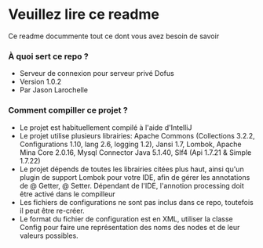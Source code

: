 # Veuillez lire ce readme #

Ce readme docummente tout ce dont vous avez besoin de savoir

### À quoi sert ce repo ? ###

* Serveur de connexion pour serveur privé Dofus
* Version 1.0.2
* Par Jason Larochelle

###  Comment compiller ce projet ? ###

* Le projet est habituellement compilé à l'aide d'IntelliJ
* Le projet utilise plusieurs librairies: Apache Commons (Collections 3.2.2, Configurations 1.10, lang 2.6, logging 1.2), Jansi 1.7, Lombok, Apache Mina Core 2.0.16, Mysql Connector Java 5.1.40, Slf4 (Api 1.7.21 & Simple 1.7.22)
* Le projet dépends de toutes les librairies citées plus haut, ainsi qu'un plugin de support Lombok pour votre IDE, afin de gérer les annotations de @ Getter, @ Setter. Dépendant de l'IDE, l'annotion processing doit être activé dans le compilleur
* Les fichiers de configurations ne sont pas inclus dans ce repo, toutefois il peut être re-créer.
* Le format du fichier de configuration est en XML, utiliser la classe Config pour faire une représentation des noms des nodes et de leur valeurs possibles.